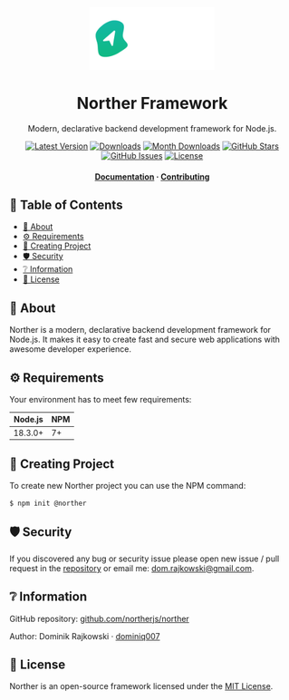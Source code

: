 <div align="center">
  <img src=".github/logo-full.png" width="220">

  <h1>Norther Framework</h1>

  <p align="center">Modern, declarative backend development framework for Node.js.</p>

  <p align="center">
    <a href="https://www.npmjs.com/package/@norther/core" target="_blank"><img src="https://img.shields.io/npm/v/@norther/core.svg?style=flat-square&labelColor=333842&color=8b5cf6" alt="Latest Version"></a>
    <a href="https://www.npmjs.com/package/@norther/core" target="_blank"><img src="https://img.shields.io/npm/dt/@norther/core.svg?style=flat-square&labelColor=333842&color=3b82f6" alt="Downloads"></a>
    <a href="https://www.npmjs.com/package/@norther/core" target="_blank"><img src="https://img.shields.io/npm/dm/@norther/core.svg?style=flat-square&labelColor=333842&color=3b82f6" alt="Month Downloads"></a>
    <a href="https://github.com/northerjs/norther" target="_blank"><img src="https://img.shields.io/github/stars/northerjs/norther?style=flat-square&labelColor=333842&color=3b82f6" alt="GitHub Stars"></a>
    <a href="https://github.com/northerjs/norther" target="_blank"><img src="https://img.shields.io/github/issues/northerjs/norther?style=flat-square&labelColor=333842&color=22c55e" alt="GitHub Issues"></a>
    <a href="https://www.npmjs.com/package/@norther/core" target="_blank"><img src="https://img.shields.io/npm/l/@norther/core.svg?style=flat-square&labelColor=333842&color=22c55e" alt="License"></a>
  </p>

  <h4>
    <a href="README.md">Documentation</a>
    <span> · </span>
    <a href="https://github.com/northerjs/core/blob/main/CONTRIBUTING.md">Contributing</a>
  </h4>
</div>

<!-- omit in toc -->
## 📒 Table of Contents

- [💎 About](#-about)
- [⚙️ Requirements](#️-requirements)
- [🧪 Creating Project](#-creating-project)
- [🛡️ Security](#️-security)
- [❔ Information](#-information)
- [📝 License](#-license)

## 💎 About

Norther is a modern, declarative backend development framework for Node.js. It makes it easy to create fast and secure web applications with awesome developer experience.

## ⚙️ Requirements

Your environment has to meet few requirements:

| Node.js      | NPM         |
| -------------|-------------|
| 18.3.0+      | 7+          |

## 🧪 Creating Project

To create new Norther project you can use the NPM command:

```shell
$ npm init @norther
```

## 🛡️ Security

If you discovered any bug or security issue please open new issue / pull request in the [repository](https://github.com/northerjs/core) or email me: dom.rajkowski@gmail.com.

## ❔ Information

GitHub repository: [github.com/northerjs/norther](https://github.com/northerjs/norther)

Author: Dominik Rajkowski · [dominiq007](https://github.com/dominiq007)

## 📝 License

Norther is an open-source framework licensed under the [MIT License](https://github.com/northerjs/core/blob/main/LICENSE).
